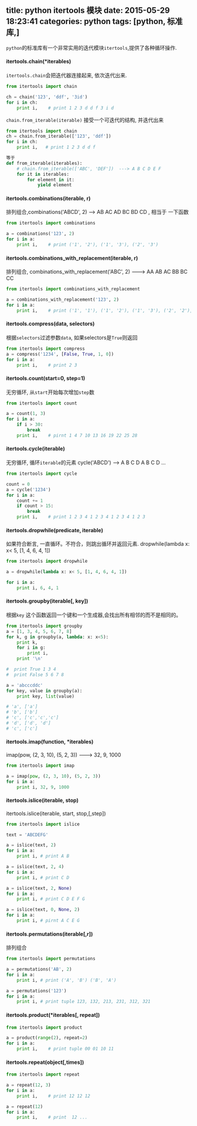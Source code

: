 title: python itertools 模块
date: 2015-05-29 18:23:41
categories: python
tags: [python, 标准库,]
---
`python`的标准库有一个非常实用的迭代模块`itertools`,提供了各种循环操作.

#### itertools.chain(\*iterables)
`itertools.chain`会把迭代器连接起来, 依次迭代出来.
```python
from itertools import chain

ch = chain('123', 'ddf', '3id')
for i in ch:
    print i,    # print 1 2 3 d d f 3 i d 
```
`chain.from_iterable(iterable)` 接受一个可迭代的结构, 并迭代出来
```python
from itertools import chain
ch = chain.from_iterable(['123', 'ddf'])
for i in ch:
    print i,   # print 1 2 3 d d f

等于
def from_iterable(iterables):
    # chain.from_iterable(['ABC', 'DEF'])  ---> A B C D E F
    for it in iterables:
        for element in it:
            yield element
```
<!--more-->
#### itertools.combinations(iterable, r)
排列组合,combinations('ABCD', 2) --> AB AC AD BC BD CD , 相当于 一下函数
```python
from itertools import combinations

a = combinations('123', 2)
for i in a:
    print i,    # print ('1', '2'), ('1', '3'), ('2', '3')
```
#### itertools.combinations_with_replacement(iterable, r)
排列组合, combinations_with_replacement('ABC', 2) ---> AA AB AC BB BC CC
```python
from itertools import combinations_with_replacement

a = combinations_with_replacement('123', 2)
for i in a:
    print i,    # print ('1', '1'), ('1', '2'), ('1', '3'), ('2', '2'), ('2', '3'), ('3', '3')
```
#### itertools.compress(data, selectors)
根据`selectors`过滤参数`data`, 如果selectors是`True`则返回
```python
from itertools import compress
a = compress('1234', [False, True, 1, 0])
for i in a:
    print i,    # print 2 3
```
#### itertools.count(start=0, step=1)
无穷循环, 从`start`开始每次增加`step`数
```python
from itertools import count

a = count(1, 3)
for i in a:
    if i > 30:
        break
    print i,    # pirnt 1 4 7 10 13 16 19 22 25 28 
```
#### itertools.cycle(iterable)
无穷循环, 循环`iterable`的元素 cycle('ABCD') --> A B C D A B C D ...
```python
from itertools import cycle

count = 0
a = cycle('1234')
for i in a:
    count += 1
    if count > 15:
        break
    print i,    # print 1 2 3 4 1 2 3 4 1 2 3 4 1 2 3
```
#### itertools.dropwhile(predicate, iterable)
如果符合断言, 一直循环。不符合，则跳出循环并返回元素. dropwhile(lambda x: x< 5, [1, 4, 6, 4, 1])
```python
from itertools import dropwhile 

a = dropwhile(lambda x: x< 5, [1, 4, 6, 4, 1])

for i in a:
    print i, 6, 4, 1
```
#### itertools.groupby(iterable[, key])
根据`key` 这个函数返回一个键和一个生成器,会找出所有相邻的而不是相同的。 
```python
from itertools import groupby
a = [1, 3, 4, 5, 6, 7, 8]
for k, g in groupby(a, lambda: x: x<5):
    print k,
    for i in g:
        print i,
    print '\n'

#  print True 1 3 4
#  print False 5 6 7 8 
```

```python
a = 'abcccddc'
for key, value in groupby(a):
    print key, list(value)

# 'a', ['a']
# 'b', ['b']
# 'c', ['c','c','c']
# 'd', ['d', 'd']
# 'c', ['c']
```

#### itertools.imap(function, \*iterables)
imap(pow, (2, 3, 10), (5, 2, 3)) ---> 32, 9, 1000
```python
from itertools import imap

a = imap(pow, (2, 3, 10), (5, 2, 3))
for i in a:
    print i, 32, 9, 1000
```
#### itertools.islice(iterable, stop)
itertools.islice(iterable, start, stop,[,step])
```python
from itertools import islice 

text = 'ABCDEFG'

a = islice(text, 2)
for i in a:
    print i, # print A B

a = islice(text, 2, 4)
for i in a:
    print i, # print C D

a = islice(text, 2, None)
for i in a:
    print i, # print C D E F G

a = islice(text, 0, None, 2)
for i in a:
    print i, # pirnt A C E G
```
#### itertools.permutations(iterable[,r])
排列组合
```python
from itertools import permutations

a = permutations('AB', 2)
for i in a:
    print i, # print ('A', 'B') ('B', 'A')

a = permutations('123')
for i in a:
    print i, # print tuple 123, 132, 213, 231, 312, 321
```
#### itertools.product(\*iterables[, repeat])
```python
from itertools import product

a = product(range(2), repeat=2)
for i in a:
    print i,    # print tuple 00 01 10 11
```
#### itertools.repeat(object[,times])
```python
from itertools import repeat 

a = repeat(12, 3)
for i in a:
    print i,    # print 12 12 12 

a = repeat(12)
for i in a:
    print i,    # print  12 ...
```
